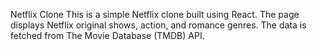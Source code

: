 
Netflix Clone
This is a simple Netflix clone built using React. The page displays Netflix original shows, action, and romance genres. The data is fetched from The Movie Database (TMDB) API.
